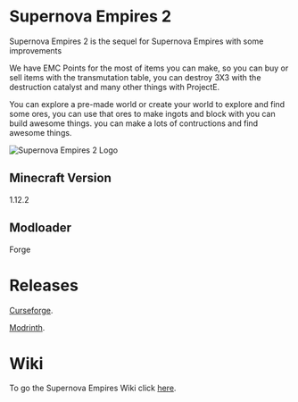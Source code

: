 # Supernova Empires 2

Supernova Empires 2 is the sequel for Supernova Empires with some improvements

We have EMC Points for the most of items you can make, so you can buy or sell items with the transmutation table, you can destroy 3X3 with the destruction catalyst and many other things with ProjectE.

You can explore a pre-made world or create your world to explore and find some ores, you can use that ores to make ingots and block with you can build awesome things. you can make a lots of contructions and find awesome things.

![Supernova Empires 2 Logo](https://cdn.modrinth.com/data/Or9UFKR8/de83b872db9d624e58a03f37af4324adb459b074.png)

## Minecraft Version

1.12.2

## Modloader

Forge

# Releases

[Curseforge](https://www.curseforge.com/minecraft/modpacks/supernova-empires-2).

[Modrinth](https://modrinth.com/modpack/supernova-empires-2).

# Wiki

To go the Supernova Empires Wiki click [here](https://filmabem.notion.site/Supernova-Empires-Wiki-18010225aa2b4b30ac6beacc6ad441a4).